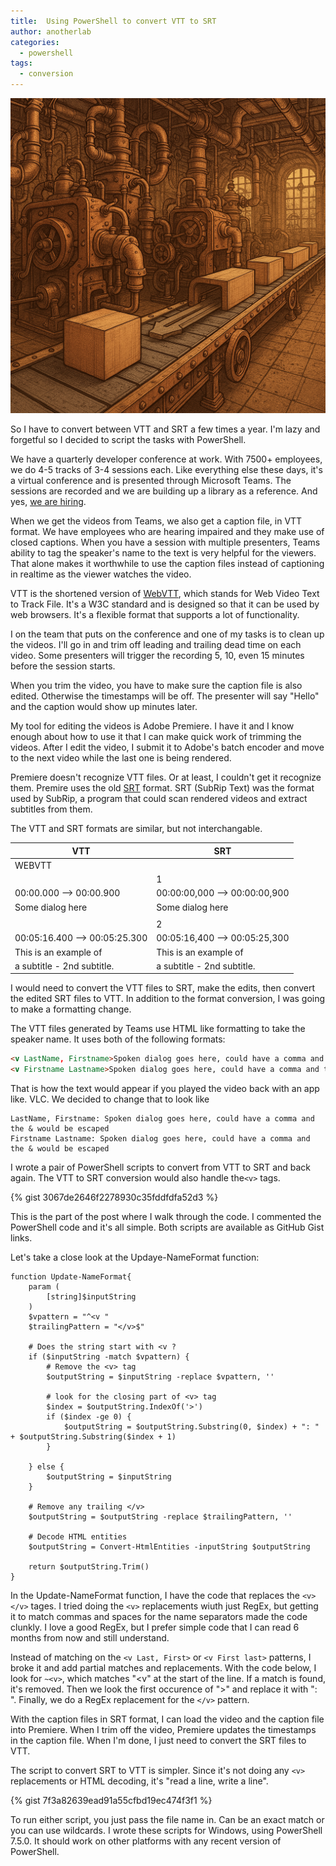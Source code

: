 ```yaml
---
title:  Using PowerShell to convert VTT to SRT
author: anotherlab
categories: 
  - powershell
tags:
  - conversion
---
```

![Not good](/assets/images/assembly-line.png)

So I have to convert between VTT and SRT a few times a year. I'm lazy and forgetful so I decided to script the tasks with PowerShell.

We have a quarterly developer conference at work. With 7500+ employees, we do 4-5 tracks of 3-4 sessions each. Like everything else these days, it's a virtual conference and is presented through Microsoft Teams. The sessions are recorded and we are building up a library as a reference. And yes, [we are hiring](https://www.tylertech.com/careers/job-openings).

When we get the videos from Teams, we also get a caption file, in VTT format. We have employees who are hearing impaired and they make use of closed captions. When you have a session with multiple presenters, Teams ability to tag the speaker's name to the text is very helpful for the viewers. That alone makes it worthwhile to use the caption files instead of captioning in realtime as the viewer watches the video.

VTT is the shortened version of [WebVTT](https://developer.mozilla.org/en-US/docs/Web/API/WebVTT_API), which stands for Web Video Text to Track File. It's a W3C standard and is designed so that it can be used by web browsers. It's a flexible format that supports a lot of functionality.

I on the team that puts on the conference and one of my tasks is to clean up the videos. I'll go in and trim off leading and trailing dead time on each video. Some presenters will trigger the recording 5, 10, even 15 minutes before the session starts.

When you trim the video, you have to make sure the caption file is also edited. Otherwise the timestamps will be off. The presenter will say "Hello" and the caption would show up minutes later.

My tool for editing the videos is Adobe Premiere. I have it and I know enough about how to use it that I can make quick work of trimming the videos. After I edit the video, I submit it to Adobe's batch encoder and move to the next video while the last one is being rendered.

Premiere doesn't recognize VTT files. Or at least, I couldn't get it recognize them. Premire uses the old [SRT](https://docs.fileformat.com/video/srt/) format. SRT (SubRip Text) was the format used by SubRip, a program that could scan rendered videos and extract subtitles from them.

The VTT and SRT formats are similar, but not interchangable.

| VTT | SRT |
| --- | --- |
| WEBVTT | |
|  | 1 |
| 00:00.000 --> 00:00.900 | 00:00:00,000 --> 00:00:00,900|
| Some dialog here | Some dialog here |
| | |
| | 2 |
| 00:05:16.400 --> 00:05:25.300 | 00:05:16,400 --> 00:05:25,300 |
| This is an example of | This is an example of |
| a subtitle - 2nd subtitle. | a subtitle - 2nd subtitle. |

I would need to convert the VTT files to SRT, make the edits, then convert the edited SRT files to VTT. In addition to the format conversion, I was going to make a formatting change.

The VTT files generated by Teams use HTML like formatting to take the speaker name. It uses both of the following formats:

```html
<v LastName, Firstname>Spoken dialog goes here, could have a comma and the &amp; would be escaped</v>
<v Firstname Lastname>Spoken dialog goes here, could have a comma and the &amp; would be escaped</v>
```
That is how the text would appear if you played the video back with an app like. VLC. We decided to change that to look like

```
LastName, Firstname: Spoken dialog goes here, could have a comma and the & would be escaped
Firstname Lastname: Spoken dialog goes here, could have a comma and the & would be escaped
```

I wrote a pair of PowerShell scripts to convert from VTT to SRT and back again. The VTT to SRT conversion would also handle the`<v>` tags.

{% gist 3067de2646f2278930c35fddfdfa52d3 %}

This is the part of the post where I walk through the code. I commented the PowerShell code and it's all simple. Both scripts are available as GitHub Gist links. 

Let's take a close look at the Updaye-NameFormat function:

```posh
function Update-NameFormat{
    param (
        [string]$inputString
    )
    $vpattern = "^<v "
    $trailingPattern = "</v>$"

    # Does the string start with <v ?
    if ($inputString -match $vpattern) {
        # Remove the <v> tag
        $outputString = $inputString -replace $vpattern, ''

        # look for the closing part of <v> tag
        $index = $outputString.IndexOf('>')
        if ($index -ge 0) {
            $outputString = $outputString.Substring(0, $index) + ": " + $outputString.Substring($index + 1)
        }        

    } else {
        $outputString = $inputString
    }

    # Remove any trailing </v>
    $outputString = $outputString -replace $trailingPattern, ''

    # Decode HTML entities
    $outputString = Convert-HtmlEntities -inputString $outputString

    return $outputString.Trim()
}
```
In the Update-NameFormat function, I have the code that replaces the `<v></v>` tages. I tried doing the `<v>` replacements wiuth just RegEx, but getting it to match commas and spaces for the name separators made the code clunkly. I love a good RegEx, but I prefer simple code that I can read 6 months from now and still understand.

Instead of matching on the `<v Last, First>` or `<v First last>` patterns, I broke it and add partial matches and replacements. With the code below, I look for `~<v>`, which matches "<v" at the start of the line. If a match is found, it's removed. Then we look the first occurence of ">" and replace it with ": ". Finally, we do a RegEx replacement for the `</v>` pattern.

With the caption files in SRT format, I can load the video and the caption file into Premiere. When I trim off the video, Premiere updates the timestamps in the caption file. When I'm done, I just need to convert the SRT files to VTT.

The script to convert SRT to VTT is simpler. Since it's not doing any `<v>` replacements or HTML decoding, it's "read a line, write a line". 

{% gist 7f3a82639ead91a55cfbd19ec474f3f1 %}

To run either script, you just pass the file name in. Can be an exact match or you can use wildcards. I wrote these scripts for Windows, using PowerShell 7.5.0. It should work on other platforms with any recent version of PowerShell.